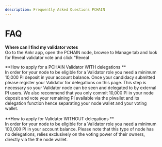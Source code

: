 ```yaml
---
description: Frequently Asked Questions PCHAIN
---
```


# FAQ

**Where can I find my validator votes**\
Go to the Ankr app, open the PCHAIN node, browse to Manage tab and look for Reveal validator vote and click "Reveal

**How to apply for a PCHAIN Validator WITH delegations **\
In order for your node to be eligible for a Validator role you need a minimum 10,000 PI deposit in your account balance. Once your candidacy submitted please register your Validator for delegations on this page. This step is necessary so your Validator node can be seen and delegated to by external PI users. We also recommend that you only commit 10,000 PI in your node deposit and vote your remaining PI available via the piwallet and its delegation function hence separating your node wallet and your voting wallet.\
\
**How to apply for Validator WITHOUT delegations **\
In order for your node to be eligible for a Validator role you need a minimum 100,000 PI in your account balance. Please note that this type of node has no delegations, relies exclusively on the voting power of their owners, directly via the the node wallet.
